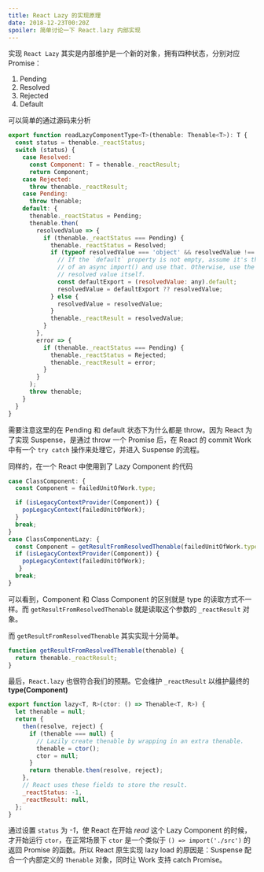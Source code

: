 ```yaml
---
title: React Lazy 的实现原理
date: 2018-12-23T00:20Z
spoiler: 简单讨论一下 React.lazy 内部实现
---
```


实现 `React Lazy` 其实是内部维护是一个新的对象，拥有四种状态，分别对应 Promise：

1. Pending
2. Resolved
3. Rejected
4. Default

可以简单的通过源码来分析

```js
export function readLazyComponentType<T>(thenable: Thenable<T>): T {
  const status = thenable._reactStatus;
  switch (status) {
    case Resolved:
      const Component: T = thenable._reactResult;
      return Component;
    case Rejected:
      throw thenable._reactResult;
    case Pending:
      throw thenable;
    default: {
      thenable._reactStatus = Pending;
      thenable.then(
        resolvedValue => {
          if (thenable._reactStatus === Pending) {
            thenable._reactStatus = Resolved;
            if (typeof resolvedValue === 'object' && resolvedValue !== null) {
              // If the `default` property is not empty, assume it's the result
              // of an async import() and use that. Otherwise, use the
              // resolved value itself.
              const defaultExport = (resolvedValue: any).default;
              resolvedValue = defaultExport ?? resolvedValue;
            } else {
              resolvedValue = resolvedValue;
            }
            thenable._reactResult = resolvedValue;
          }
        },
        error => {
          if (thenable._reactStatus === Pending) {
            thenable._reactStatus = Rejected;
            thenable._reactResult = error;
          }
        }
      );
      throw thenable;
    }
  }
}
```

需要注意这里的在 Pending 和 default 状态下为什么都是 throw。因为 React 为了实现 Suspense，是通过 throw 一个 Promise 后，在 React 的 commit Work 中有一个 `try catch` 操作来处理它，并进入 Suspense 的流程。

同样的，在一个 React 中使用到了 Lazy Component 的代码

```js
case ClassComponent: {
  const Component = failedUnitOfWork.type;

  if (isLegacyContextProvider(Component)) {
    popLegacyContext(failedUnitOfWork);
  }
  break;
}
case ClassComponentLazy: {
  const Component = getResultFromResolvedThenable(failedUnitOfWork.type);
  if (isLegacyContextProvider(Component)) {
    popLegacyContext(failedUnitOfWork);
   }
  break;
}
```

可以看到，Component 和 Class Component 的区别就是 type 的读取方式不一样。而 `getResultFromResolvedThenable` 就是读取这个参数的 `_reactResult` 对象。

而 `getResultFromResolvedThenable` 其实实现十分简单。

```js
function getResultFromResolvedThenable(thenable) {
  return thenable._reactResult;
}
```

最后，`React.lazy` 也很符合我们的预期。它会维护 `_reactResult` 以维护最终的 **type(Component)**

```js
export function lazy<T, R>(ctor: () => Thenable<T, R>) {
  let thenable = null;
  return {
    then(resolve, reject) {
      if (thenable === null) {
        // Lazily create thenable by wrapping in an extra thenable.
        thenable = ctor();
        ctor = null;
      }
      return thenable.then(resolve, reject);
    },
    // React uses these fields to store the result.
    _reactStatus: -1,
    _reactResult: null,
  };
}
```

通过设置 `status` 为 _-1_，使 React 在开始 _read_ 这个 Lazy Component 的时候，才开始运行 `ctor`，在正常场景下 `ctor` 是一个类似于 `() => import('./src')` 的返回 Promise 的函数。所以 React 原生实现 lazy load 的原因是：Suspense 配合一个内部定义的 `Thenable` 对象，同时让 Work 支持 catch Promise。
